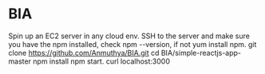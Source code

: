 # BIA

Spin up an EC2 server in any cloud env.
SSH to the server and 
make sure you have the npm installed, check npm --version, if not yum install npm.
git clone https://github.com/Anmuthya/BIA.git
cd BIA/simple-reactjs-app-master
npm install
npm start.
curl localhost:3000
